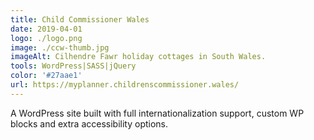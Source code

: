 ```yaml
---
title: Child Commissioner Wales
date: 2019-04-01
logo: ./logo.png
image: ./ccw-thumb.jpg
imageAlt: Cilhendre Fawr holiday cottages in South Wales.
tools: WordPress|SASS|jQuery
color: '#27aae1'
url: https://myplanner.childrenscommissioner.wales/
---
```

A WordPress site built with full internationalization support, custom WP blocks and extra accessibility options.